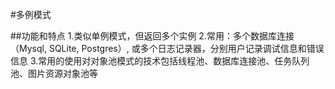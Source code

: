 #多例模式

##功能和特点
    1.类似单例模式，但返回多个实例
    2.常用：多个数据库连接（Mysql, SQLite, Postgres）,
            或多个日志记录器，分别用户记录调试信息和错误信息
    3.常用的使用对对象池模式的技术包括线程池、数据库连接池、任务队列池、图片资源对象池等